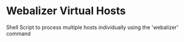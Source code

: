 # Webalizer Virtual Hosts

Shell Script to process multiple hosts individually using the 'webalizer' command